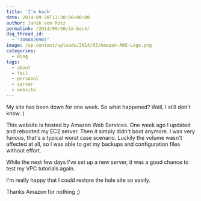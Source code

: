 ```yaml
---
title: 'I’m back'
date: 2014-09-30T13:30:00+00:00
author: Janik von Rotz
permalink: /2014/09/30/im-back/
dsq_thread_id:
  - "3068826965"
image: /wp-content/uploads/2014/03/Amazon-AWS-Logo.png
categories:
  - Blog
tags:
  - about
  - fail
  - personal
  - server
  - website
---
```

My site has been down for one week. So what happened? Well, I still don't know :)

This website is hosted by Amazon Web Services. One week ago I updated and rebooted my EC2 server. Then it simply didn't boot anymore. I was very furious, that's a typical worst case scenario. Luckily the volume wasn't affected at all, so I was able to get my backups and configuration files without effort.

While the next few days I've set up a new server, it was a good chance to test my VPC tutorials again.

I'm really happy that I could restore the hole site so easily.

Thanks Amazon for nothing ;)